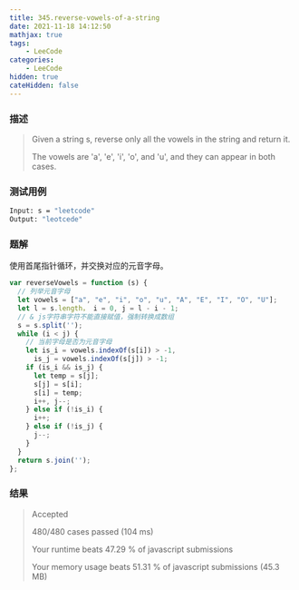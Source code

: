 ```yaml
---
title: 345.reverse-vowels-of-a-string
date: 2021-11-18 14:12:50
mathjax: true
tags:
    - LeeCode
categories: 
    - LeeCode
hidden: true
cateHidden: false
---
```


### 描述

> Given a string s, reverse only all the vowels in the string and return it.
> 
> The vowels are 'a', 'e', 'i', 'o', and 'u', and they can appear in both cases.

### 测试用例

```bash
Input: s = "leetcode"
Output: "leotcede"
```

### 题解

使用首尾指针循环，并交换对应的元音字母。

```js
var reverseVowels = function (s) {
  // 列举元音字母
  let vowels = ["a", "e", "i", "o", "u", "A", "E", "I", "O", "U"];
  let l = s.length， i = 0, j = l - i - 1;
  // & js字符串字符不能直接赋值，强制转换成数组
  s = s.split('');
  while (i < j) {
    // 当前字母是否为元音字母
    let is_i = vowels.indexOf(s[i]) > -1,
      is_j = vowels.indexOf(s[j]) > -1;
    if (is_i && is_j) {
      let temp = s[j];
      s[j] = s[i];
      s[i] = temp;
      i++, j--;
    } else if (!is_i) {
      i++;
    } else if (!is_j) {
      j--;
    }
  }
  return s.join('');
};
```

### 结果

> Accepted
> 
> 480/480 cases passed (104 ms)
> 
> Your runtime beats 47.29 % of javascript submissions
> 
> Your memory usage beats 51.31 % of javascript submissions (45.3 MB)